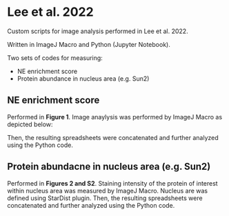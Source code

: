 # Lee et al. 2022

Custom scripts for image analysis performed in Lee et al. 2022.

Written in ImageJ Macro and Python (Jupyter Notebook).

Two sets of codes for measuring:
- NE enrichment score
- Protein abundance in nucleus area (e.g. Sun2)

## NE enrichment score

Performed in **Figure 1**. Image anaylysis was performed by ImageJ Macro as depicted below:

Then, the resulting spreadsheets were concatenated and further analyzed using the Python code.

## Protein abundacne in nucleus area (e.g. Sun2)

Performed in **Figures 2 and S2**. Staining intensity of the protein of interest within nucleus area was measured by ImageJ Macro. Nucleus are was defined using StarDist plugin. Then, the resulting spreadsheets were concatenated and further analyzed using the Python code.
